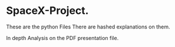 # SpaceX-Project.
These are the python Files There are hashed explanations on them.

In depth Analysis on the PDF presentation file.
